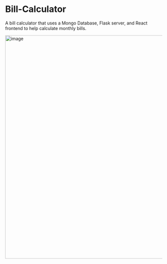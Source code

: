 # Bill-Calculator

A bill calculator that uses a Mongo Database, Flask server, and React frontend to help calculate monthly bills.

<img width="716" alt="image" src="https://user-images.githubusercontent.com/111608290/200000221-53e9bb41-e4b2-4609-a427-a36732324ca1.png">

